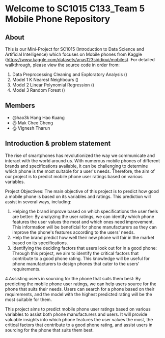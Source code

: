 # Welcome to SC1015 C133_Team 5 Mobile Phone Repository

## About

This is our Mini-Project for SC1015 (Introduction to Data Science and Artificial Intelligence) which focuses on Mobile phones from Kaggle (https://www.kaggle.com/datasets/anas123siddiqui/mobiles). For detailed walkthrough, please view the source code in order from:

1. Data Preprocessing Cleaning and Exploratory Analysis ()
2. Model 1 K Nearest Neighbours ()
3. Model 2 Linear Polynomial Regression ()
4. Model 3 Random Forest ()

## Members
- @hao3k Hang Hao Kuang
- @      Mak Chee Cheng
- @      Vignesh Tharun

## Introduction & problem statement

The rise of smartphones has revolutionized the way we communicate and interact with the world around us. With numerous mobile phones of different brands and specifications available, it can be challenging to determine which phone is the most suitable for a user's needs. Therefore, the aim of our project is to predict mobile phone user ratings based on various variables.

Project Objectives:
The main objective of this project is to predict how good a mobile phone is based on its variables and ratings. This prediction will assist in several ways, including:

1. Helping the brand improve based on which specifications the user feels are better: By analyzing the user ratings, we can identify which phone features the user values the most and which ones need improvement. This information will be beneficial for phone manufacturers as they can improve the phone's features according to the users' needs.
2. Help the brand predict how well their new phone will fair in the market based on its specifications.
3. Identifying the deciding factors that users look out for in a good phone: Through this project, we aim to identify the critical factors that contribute to a good phone rating. This knowledge will be useful for phone manufacturers to design phones that cater to the users' requirements.

4.Assisting users in sourcing for the phone that suits them best: By predicting the mobile phone user ratings, we can help users source for the phone that suits their needs. Users can search for a phone based on their requirements, and the model with the highest predicted rating will be the most suitable for them.

This project aims to predict mobile phone user ratings based on various variables to assist both phone manufacturers and users. It will provide valuable insights into which phone features the user values the most, the critical factors that contribute to a good phone rating, and assist users in sourcing for the phone that suits them best.


